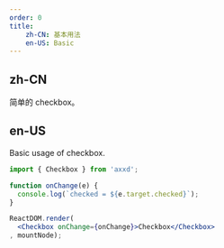 ```yaml
---
order: 0
title:
    zh-CN: 基本用法
    en-US: Basic
---
```


## zh-CN

简单的 checkbox。

## en-US

Basic usage of checkbox.

````jsx
import { Checkbox } from 'axxd';

function onChange(e) {
  console.log(`checked = ${e.target.checked}`);
}

ReactDOM.render(
  <Checkbox onChange={onChange}>Checkbox</Checkbox>
, mountNode);
````
